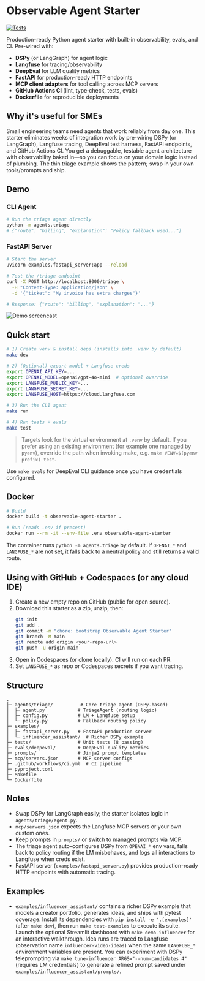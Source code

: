 # Observable Agent Starter

[![Tests](https://github.com/YOUR_USERNAME/observable-agent-starter/actions/workflows/ci.yml/badge.svg)](https://github.com/YOUR_USERNAME/observable-agent-starter/actions/workflows/ci.yml)

Production-ready Python agent starter with built-in observability, evals, and CI. Pre-wired with:

- **DSPy** (or LangGraph) for agent logic
- **Langfuse** for tracing/observability
- **DeepEval** for LLM quality metrics
- **FastAPI** for production-ready HTTP endpoints
- **MCP client adapters** for tool calling across MCP servers
- **GitHub Actions CI** (lint, type‑check, tests, evals)
- **Dockerfile** for reproducible deployments

## Why it's useful for SMEs

Small engineering teams need agents that work reliably from day one. This starter eliminates weeks of integration work by pre-wiring DSPy (or LangGraph), Langfuse tracing, DeepEval test harness, FastAPI endpoints, and GitHub Actions CI. You get a debuggable, testable agent architecture with observability baked in—so you can focus on your domain logic instead of plumbing. The thin triage example shows the pattern; swap in your own tools/prompts and ship.

## Demo

### CLI Agent
```bash
# Run the triage agent directly
python -m agents.triage
# {"route": "billing", "explanation": "Policy fallback used..."}
```

### FastAPI Server
```bash
# Start the server
uvicorn examples.fastapi_server:app --reload

# Test the /triage endpoint
curl -X POST http://localhost:8000/triage \
  -H "Content-Type: application/json" \
  -d '{"ticket": "My invoice has extra charges"}'

# Response: {"route": "billing", "explanation": "..."}
```

![Demo screencast](https://via.placeholder.com/800x400?text=Add+your+demo+gif+here)

## Quick start

```bash
# 1) Create venv & install deps (installs into .venv by default)
make dev

# 2) (Optional) export model + Langfuse creds
export OPENAI_API_KEY=...
export OPENAI_MODEL=openai/gpt-4o-mini  # optional override
export LANGFUSE_PUBLIC_KEY=...
export LANGFUSE_SECRET_KEY=...
export LANGFUSE_HOST=https://cloud.langfuse.com

# 3) Run the CLI agent
make run

# 4) Run tests + evals
make test
```

> Targets look for the virtual environment at `.venv` by default. If you prefer using an existing
> environment (for example one managed by `pyenv`), override the path when invoking make, e.g.
> `make VENV=$(pyenv prefix) test`.

Use `make evals` for DeepEval CLI guidance once you have credentials configured.

## Docker
```bash
# Build
docker build -t observable-agent-starter .

# Run (reads .env if present)
docker run --rm -it --env-file .env observable-agent-starter
```

The container runs `python -m agents.triage` by default. If `OPENAI_*` and `LANGFUSE_*` are not set,
it falls back to a neutral policy and still returns a valid route.

## Using with GitHub + Codespaces (or any cloud IDE)
1. Create a new empty repo on GitHub (public for open source).
2. Download this starter as a zip, unzip, then:
   ```bash
   git init
   git add .
   git commit -m "chore: bootstrap Observable Agent Starter"
   git branch -M main
   git remote add origin <your-repo-url>
   git push -u origin main
   ```
3. Open in Codespaces (or clone locally). CI will run on each PR.
4. Set `LANGFUSE_*` as repo or Codespaces secrets if you want tracing.

## Structure
```
.
├─ agents/triage/          # Core triage agent (DSPy-based)
│  ├─ agent.py            # TriageAgent (routing logic)
│  ├─ config.py           # LM + Langfuse setup
│  └─ policy.py           # Fallback routing policy
├─ examples/
│  ├─ fastapi_server.py   # FastAPI production server
│  └─ influencer_assistant/  # Richer DSPy example
├─ tests/                 # Unit tests (8 passing)
├─ evals/deepeval/        # DeepEval quality metrics
├─ prompts/               # Jinja2 prompt templates
├─ mcp/servers.json       # MCP server configs
├─ .github/workflows/ci.yml  # CI pipeline
├─ pyproject.toml
├─ Makefile
└─ Dockerfile
```

## Notes
- Swap DSPy for LangGraph easily; the starter isolates logic in `agents/triage/agent.py`.
- `mcp/servers.json` expects the Langfuse MCP servers or your own custom ones.
- Keep prompts in `prompts/` or switch to managed prompts via MCP.
- The triage agent auto-configures DSPy from `OPENAI_*` env vars, falls back to
  policy routing if the LM misbehaves, and logs all interactions to Langfuse when creds exist.
- FastAPI server (`examples/fastapi_server.py`) provides production-ready HTTP endpoints with automatic tracing.

## Examples
- `examples/influencer_assistant/` contains a richer DSPy example that models a creator portfolio,
  generates ideas, and ships with pytest coverage. Install its dependencies with
  `pip install -e '.[examples]'` (after `make dev`), then run `make test-examples` to execute its suite.
  Launch the optional Streamlit dashboard with `make demo-influencer` for an interactive walkthrough.
  Idea runs are traced to Langfuse (observation name `influencer-video-ideas`) when the same
  `LANGFUSE_*` environment variables are present.
  You can experiment with DSPy teleprompting via `make tune-influencer ARGS="--num-candidates 4"`
  (requires LM credentials) to generate a refined prompt saved under
  `examples/influencer_assistant/prompts/`.
